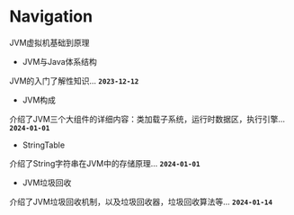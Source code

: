 # Navigation

JVM虚拟机基础到原理


- JVM与Java体系结构

JVM的入门了解性知识...
**`2023-12-12`**

- JVM构成

介绍了JVM三个大组件的详细内容：类加载子系统，运行时数据区，执行引擎...
**`2024-01-01`**

- StringTable

介绍了String字符串在JVM中的存储原理...
**`2024-01-01`**

- JVM垃圾回收

介绍了JVM垃圾回收机制，以及垃圾回收器，垃圾回收算法等...
**`2024-01-14`**


